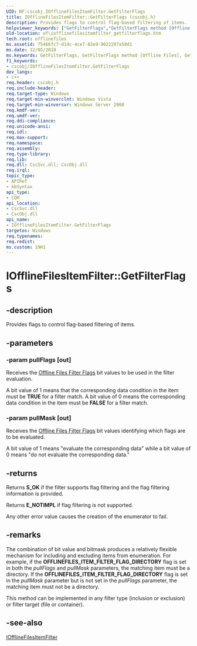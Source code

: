 ```yaml
---
UID: NF:cscobj.IOfflineFilesItemFilter.GetFilterFlags
title: IOfflineFilesItemFilter::GetFilterFlags (cscobj.h)
description: Provides flags to control flag-based filtering of items.helpviewer_keywords: ["GetFilterFlags","GetFilterFlags method [Offline Files]","GetFilterFlags method [Offline Files]","IOfflineFilesItemFilter interface","IOfflineFilesItemFilter interface [Offline Files]","GetFilterFlags method","IOfflineFilesItemFilter.GetFilterFlags","IOfflineFilesItemFilter::GetFilterFlags","cscobj/IOfflineFilesItemFilter::GetFilterFlags","of.iofflinefilesitemfilter_getfilterflags"]
old-location: of\iofflinefilesitemfilter_getfilterflags.htm
tech.root: offlinefiles
ms.assetid: 75466fc7-d14c-4ce7-82e9-9622287a50d1
ms.date: 12/05/2018
ms.keywords: GetFilterFlags, GetFilterFlags method [Offline Files], GetFilterFlags method [Offline Files],IOfflineFilesItemFilter interface, IOfflineFilesItemFilter interface [Offline Files],GetFilterFlags method, IOfflineFilesItemFilter.GetFilterFlags, IOfflineFilesItemFilter::GetFilterFlags, cscobj/IOfflineFilesItemFilter::GetFilterFlags, of.iofflinefilesitemfilter_getfilterflags
f1_keywords:
- cscobj/IOfflineFilesItemFilter.GetFilterFlags
dev_langs:
- c++
req.header: cscobj.h
req.include-header: 
req.target-type: Windows
req.target-min-winverclnt: Windows Vista
req.target-min-winversvr: Windows Server 2008
req.kmdf-ver: 
req.umdf-ver: 
req.ddi-compliance: 
req.unicode-ansi: 
req.idl: 
req.max-support: 
req.namespace: 
req.assembly: 
req.type-library: 
req.lib: 
req.dll: CscSvc.dll; CscObj.dll
req.irql: 
topic_type:
- APIRef
- kbSyntax
api_type:
- COM
api_location:
- CscSvc.dll
- CscObj.dll
api_name:
- IOfflineFilesItemFilter.GetFilterFlags
targetos: Windows
req.typenames: 
req.redist: 
ms.custom: 19H1
---
```


# IOfflineFilesItemFilter::GetFilterFlags


## -description


Provides flags to control flag-based filtering of items.


## -parameters




### -param pullFlags [out]

Receives the <a href="https://docs.microsoft.com/previous-versions/windows/desktop/offlinefiles/offline-files-filter-flags">Offline Files Filter Flags</a> 
       bit values to be used in the filter evaluation.

A bit value of 1 means that the corresponding data condition in the item must be 
       <b>TRUE</b> for a filter match.  A bit value of 0 means the corresponding data condition in 
       the item must be <b>FALSE</b> for a filter match.


### -param pullMask [out]

Receives the <a href="https://docs.microsoft.com/previous-versions/windows/desktop/offlinefiles/offline-files-filter-flags">Offline Files Filter Flags</a> 
       bit values identifying which flags are to be evaluated.

A bit value of 1 means "evaluate the corresponding data" while a bit value of 0 means 
       "do not evaluate the corresponding data."


## -returns



Returns <b>S_OK</b> if the filter supports flag filtering and the flag filtering 
       information is provided.

Returns <b>E_NOTIMPL</b> if flag filtering is not supported.

Any other error value causes the creation of the enumerator to fail.




## -remarks



The combination of bit value and bitmask produces a relatively flexible mechanism for including and excluding 
    items from enumeration. For example, if the <b>OFFLINEFILES_ITEM_FILTER_FLAG_DIRECTORY</b> flag 
    is set in both the <i>pullFlags</i> and <i>pullMask</i> parameters, the 
    matching item must be a directory. If the <b>OFFLINEFILES_ITEM_FILTER_FLAG_DIRECTORY</b> flag 
    is set in the <i>pullMask</i> parameter but is not set in the 
    <i>pullFlags</i> parameter, the matching item must not be a directory.

This method can be implemented in any filter type (inclusion or exclusion) or filter target (file or 
    container).




## -see-also




<a href="https://docs.microsoft.com/previous-versions/windows/desktop/api/cscobj/nn-cscobj-iofflinefilesitemfilter">IOfflineFilesItemFilter</a>
 

 

